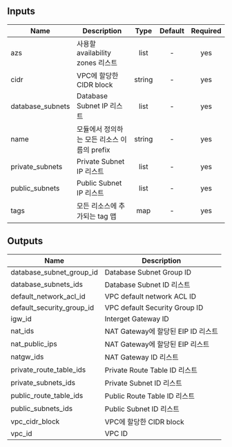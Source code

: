 ## Inputs

| Name | Description | Type | Default | Required |
|------|-------------|:----:|:-----:|:-----:|
| azs | 사용할 availability zones 리스트 | list | - | yes |
| cidr | VPC에 할당한 CIDR block | string | - | yes |
| database\_subnets | Database Subnet IP 리스트 | list | - | yes |
| name | 모듈에서 정의하는 모든 리소스 이름의 prefix | string | - | yes |
| private\_subnets | Private Subnet IP 리스트 | list | - | yes |
| public\_subnets | Public Subnet IP 리스트 | list | - | yes |
| tags | 모든 리소스에 추가되는 tag 맵 | map | - | yes |

## Outputs

| Name | Description |
|------|-------------|
| database\_subnet\_group\_id | Database Subnet Group ID |
| database\_subnets\_ids | Database Subnet ID 리스트 |
| default\_network\_acl\_id | VPC default network ACL ID |
| default\_security\_group\_id | VPC default Security Group ID |
| igw\_id | Interget Gateway ID |
| nat\_ids | NAT Gateway에 할당된 EIP ID 리스트 |
| nat\_public\_ips | NAT Gateway에 할당된 EIP 리스트 |
| natgw\_ids | NAT Gateway ID 리스트 |
| private\_route\_table\_ids | Private Route Table ID 리스트 |
| private\_subnets\_ids | Private Subnet ID 리스트 |
| public\_route\_table\_ids | Public Route Table ID 리스트 |
| public\_subnets\_ids | Public Subnet ID 리스트 |
| vpc\_cidr\_block | VPC에 할당한 CIDR block |
| vpc\_id | VPC ID |